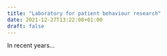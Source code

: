 ```yaml
---
title: "Laboratory for patient behaviour research"
date: 2021-12-27T13:22:08+01:00
draft: false
---
```


In recent years...
